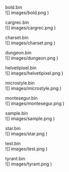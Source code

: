 bold.bin  
![] images/bold.png )

cargrec.bin  
![] images/cargrec.png )

charset.bin  
![] images/charset.png )

dungeon.bin  
![] images/dungeon.png )

helvetipixel.bin  
![] images/helvetipixel.png )

microstyle.bin  
![] images/microstyle.png )

montesegur.bin  
![] images/montesegur.png )

sample.bin  
![] images/sample.png )

star.bin  
![] images/star.png )

test.bin  
![] images/test.png )

tyrant.bin  
![] images/tyrant.png )

